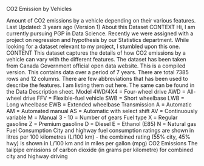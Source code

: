 
CO2 Emission by Vehicles

Amount of CO2 emissions by a vehicle depending on their various features.
Last Updated: 3 years ago (Version 1)
About this Dataset
CONTEXT
Hi, I am currently pursuing PGP in Data Science. Recently we were assigned with a project on regression and hypothesis by our Statistics department. While looking for a dataset relevant to my project, I stumbled upon this one.
CONTENT
This dataset captures the details of how CO2 emissions by a vehicle can vary with the different features. The dataset has been taken from Canada Government official open data website. This is a compiled version. This contains data over a period of 7 years.
There are total 7385 rows and 12 columns. There are few abbreviations that has been used to describe the features. I am listing them out here. The same can be found in the Data Description sheet.
Model
4WD/4X4 = Four-wheel drive
AWD = All-wheel drive
FFV = Flexible-fuel vehicle
SWB = Short wheelbase
LWB = Long wheelbase
EWB = Extended wheelbase
Transmission
A = Automatic
AM = Automated manual
AS = Automatic with select shift
AV = Continuously variable
M = Manual
3 - 10 = Number of gears
Fuel type
X = Regular gasoline
Z = Premium gasoline
D = Diesel
E = Ethanol (E85)
N = Natural gas
Fuel Consumption
City and highway fuel consumption ratings are shown in litres per 100 kilometres (L/100 km) - the combined rating (55% city, 45% hwy) is shown in L/100 km and in miles per gallon (mpg)
CO2 Emissions
The tailpipe emissions of carbon dioxide (in grams per kilometre) for combined city and highway driving





